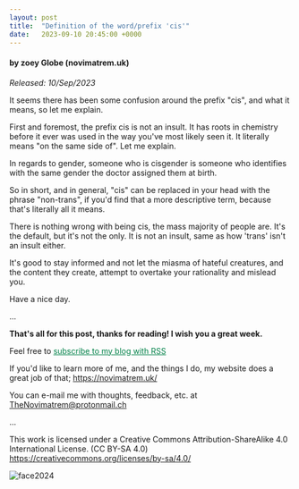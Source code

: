 ```yaml
---
layout: post
title:  "Definition of the word/prefix 'cis'"
date:   2023-09-10 20:45:00 +0000
---
```

#### by zoey Globe (novimatrem.uk)
*Released: 10/Sep/2023*

It seems there has been some confusion around the prefix "cis", and what it means, so let me explain.

First and foremost, the prefix cis is not an insult. It has roots in chemistry before it ever was used in the way you've most likely seen it. It literally means "on the same side of". Let me explain.

In regards to gender, someone who is cisgender is someone who identifies with the same gender the doctor assigned them at birth.

So in short, and in general, "cis" can be replaced in your head with the phrase "non-trans", if you'd find that a more descriptive term, because that's literally all it means.

There is nothing wrong with being cis, the mass majority of people are. It's the default, but it's not the only. It is not an insult, same as how 'trans' isn't an insult either.

It's good to stay informed and not let the miasma of hateful creatures, and the content they create, attempt to overtake your rationality and mislead you.

Have a nice day.

...

**That's all for this post, thanks for reading! I wish you a great week.**

Feel free to <a href="https://novimatrem.gitlab.io/blog/feed.xml" style="color: #008148" target="_blank">subscribe to my blog with RSS</a>

If you'd like to learn more of me, and the things I do, my website does a great job of that; <a href="https://novimatrem.uk/" style="color: #008148" target="_blank">https://novimatrem.uk/</a>

You can e-mail me with thoughts, feedback, etc. at [TheNovimatrem@protonmail.ch](mailto:TheNovimatrem@protonmail.ch)

...

This work is licensed under a Creative Commons Attribution-ShareAlike 4.0 International License. (CC BY-SA 4.0)
<a href="https://creativecommons.org/licenses/by-sa/4.0/" style="color: #008148" target="_blank">https://creativecommons.org/licenses/by-sa/4.0/</a>

![face2024](https://gitlab.com/Novimatrem/blog/-/raw/master/face2024.png)
